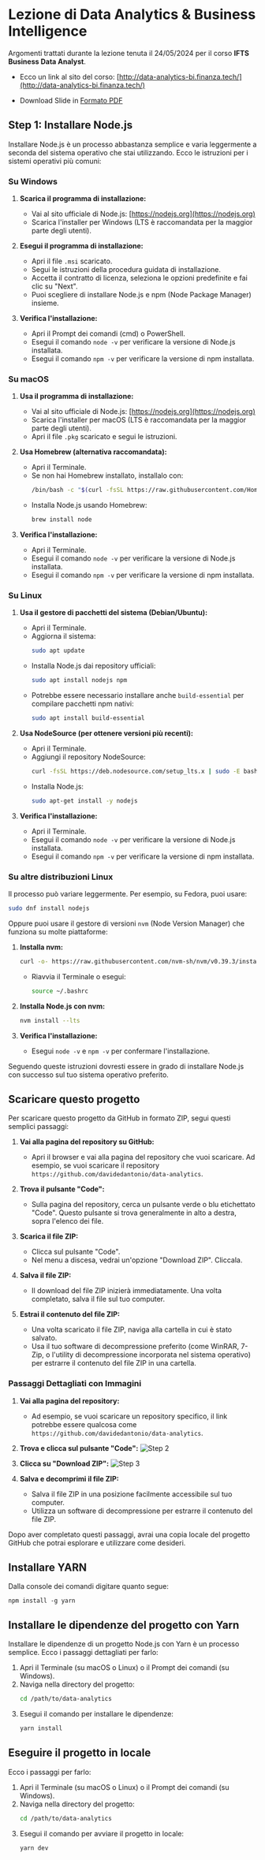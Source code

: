 # Lezione di Data Analytics & Business Intelligence

Argomenti trattati durante la lezione tenuta il 24/05/2024 per il corso **IFTS Business Data Analyst**.

- Ecco un link al sito del corso: [http://data-analytics-bi.finanza.tech/](http://data-analytics-bi.finanza.tech/)

- Download Slide in [Formato PDF]()

## Step 1: Installare Node.js

Installare Node.js è un processo abbastanza semplice e varia leggermente a seconda del sistema operativo che stai utilizzando. Ecco le istruzioni per i sistemi operativi più comuni:

### Su Windows

1. **Scarica il programma di installazione:**
   - Vai al sito ufficiale di Node.js: [https://nodejs.org](https://nodejs.org)
   - Scarica l'installer per Windows (LTS è raccomandata per la maggior parte degli utenti).

2. **Esegui il programma di installazione:**
   - Apri il file `.msi` scaricato.
   - Segui le istruzioni della procedura guidata di installazione.
   - Accetta il contratto di licenza, seleziona le opzioni predefinite e fai clic su "Next".
   - Puoi scegliere di installare Node.js e npm (Node Package Manager) insieme.

3. **Verifica l'installazione:**
   - Apri il Prompt dei comandi (cmd) o PowerShell.
   - Esegui il comando `node -v` per verificare la versione di Node.js installata.
   - Esegui il comando `npm -v` per verificare la versione di npm installata.

### Su macOS

1. **Usa il programma di installazione:**
   - Vai al sito ufficiale di Node.js: [https://nodejs.org](https://nodejs.org)
   - Scarica l'installer per macOS (LTS è raccomandata per la maggior parte degli utenti).
   - Apri il file `.pkg` scaricato e segui le istruzioni.

2. **Usa Homebrew (alternativa raccomandata):**
   - Apri il Terminale.
   - Se non hai Homebrew installato, installalo con:
     ```sh
     /bin/bash -c "$(curl -fsSL https://raw.githubusercontent.com/Homebrew/install/HEAD/install.sh)"
     ```
   - Installa Node.js usando Homebrew:
     ```sh
     brew install node
     ```

3. **Verifica l'installazione:**
   - Apri il Terminale.
   - Esegui il comando `node -v` per verificare la versione di Node.js installata.
   - Esegui il comando `npm -v` per verificare la versione di npm installata.

### Su Linux

1. **Usa il gestore di pacchetti del sistema (Debian/Ubuntu):**
   - Apri il Terminale.
   - Aggiorna il sistema:
     ```sh
     sudo apt update
     ```
   - Installa Node.js dai repository ufficiali:
     ```sh
     sudo apt install nodejs npm
     ```
   - Potrebbe essere necessario installare anche `build-essential` per compilare pacchetti npm nativi:
     ```sh
     sudo apt install build-essential
     ```

2. **Usa NodeSource (per ottenere versioni più recenti):**
   - Apri il Terminale.
   - Aggiungi il repository NodeSource:
     ```sh
     curl -fsSL https://deb.nodesource.com/setup_lts.x | sudo -E bash -
     ```
   - Installa Node.js:
     ```sh
     sudo apt-get install -y nodejs
     ```

3. **Verifica l'installazione:**
   - Apri il Terminale.
   - Esegui il comando `node -v` per verificare la versione di Node.js installata.
   - Esegui il comando `npm -v` per verificare la versione di npm installata.

### Su altre distribuzioni Linux

Il processo può variare leggermente. Per esempio, su Fedora, puoi usare:
```sh
sudo dnf install nodejs
```

Oppure puoi usare il gestore di versioni `nvm` (Node Version Manager) che funziona su molte piattaforme:
1. **Installa nvm:**
   ```sh
   curl -o- https://raw.githubusercontent.com/nvm-sh/nvm/v0.39.3/install.sh | bash
   ```
   - Riavvia il Terminale o esegui:
     ```sh
     source ~/.bashrc
     ```
2. **Installa Node.js con nvm:**
   ```sh
   nvm install --lts
   ```

3. **Verifica l'installazione:**
   - Esegui `node -v` e `npm -v` per confermare l'installazione.

Seguendo queste istruzioni dovresti essere in grado di installare Node.js con successo sul tuo sistema operativo preferito.

## Scaricare questo progetto

Per scaricare questo progetto da GitHub in formato ZIP, segui questi semplici passaggi:

1. **Vai alla pagina del repository su GitHub:**
   - Apri il browser e vai alla pagina del repository che vuoi scaricare. Ad esempio, se vuoi scaricare il repository `https://github.com/davidedantonio/data-analytics`.

2. **Trova il pulsante "Code":**
   - Sulla pagina del repository, cerca un pulsante verde o blu etichettato "Code". Questo pulsante si trova generalmente in alto a destra, sopra l'elenco dei file.

3. **Scarica il file ZIP:**
   - Clicca sul pulsante "Code".
   - Nel menu a discesa, vedrai un'opzione "Download ZIP". Cliccala.

4. **Salva il file ZIP:**
   - Il download del file ZIP inizierà immediatamente. Una volta completato, salva il file sul tuo computer.

5. **Estrai il contenuto del file ZIP:**
   - Una volta scaricato il file ZIP, naviga alla cartella in cui è stato salvato.
   - Usa il tuo software di decompressione preferito (come WinRAR, 7-Zip, o l'utility di decompressione incorporata nel sistema operativo) per estrarre il contenuto del file ZIP in una cartella.

### Passaggi Dettagliati con Immagini

1. **Vai alla pagina del repository:**
   - Ad esempio, se vuoi scaricare un repository specifico, il link potrebbe essere qualcosa come `https://github.com/davidedantonio/data-analytics`.

2. **Trova e clicca sul pulsante "Code":**
   ![Step 2](https://docs.github.com/assets/images/help/repository/code-button.png)

3. **Clicca su "Download ZIP":**
   ![Step 3](https://docs.github.com/assets/images/help/repository/download-zip-button.png)

4. **Salva e decomprimi il file ZIP:**
   - Salva il file ZIP in una posizione facilmente accessibile sul tuo computer.
   - Utilizza un software di decompressione per estrarre il contenuto del file ZIP.

Dopo aver completato questi passaggi, avrai una copia locale del progetto GitHub che potrai esplorare e utilizzare come desideri.

## Installare YARN

Dalla console dei comandi digitare quanto segue:

```
npm install -g yarn
```

## Installare le dipendenze del progetto con Yarn

Installare le dipendenze di un progetto Node.js con Yarn è un processo semplice. Ecco i passaggi dettagliati per farlo:

1. Apri il Terminale (su macOS o Linux) o il Prompt dei comandi (su Windows).
2. Naviga nella directory del progetto:
   ```sh
   cd /path/to/data-analytics
   ```
3. Esegui il comando per installare le dipendenze:
   ```sh
   yarn install
   ```

## Eseguire il progetto in locale

Ecco i passaggi per farlo:

1. Apri il Terminale (su macOS o Linux) o il Prompt dei comandi (su Windows).
2. Naviga nella directory del progetto:
   ```sh
   cd /path/to/data-analytics
   ```
3. Esegui il comando per avviare il progetto in locale:
   ```sh
   yarn dev
   ```
